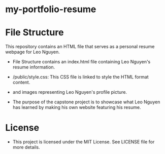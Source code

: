 # my-portfolio-resume

# File Structure
This repository contains an HTML file that serves as a personal resume webpage for Leo Nguyen.

* File Structure contains an index.html file containing Leo Nguyen's resume information.
* /public/style.css: This CSS file is linked to style the HTML format content.
* and images representing Leo Nguyen's profile picture.

* The purpose of the capstone project is to showcase what Leo Nguyen has learned by making his own website featuring his resume.

# License
* This project is licensed under the MIT License. See LICENSE file for more details.
